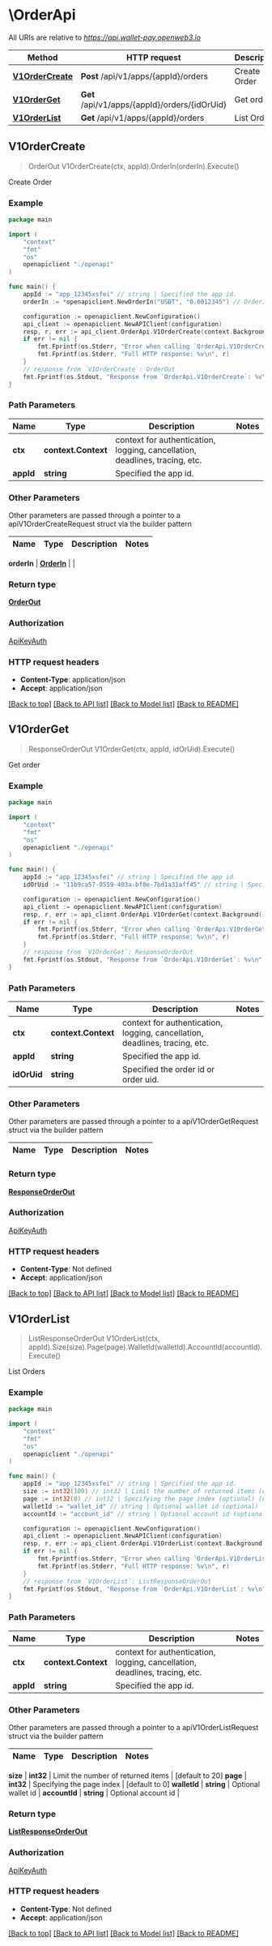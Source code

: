 # \OrderApi

All URIs are relative to *https://api.wallet-pay.openweb3.io*

Method | HTTP request | Description
------------- | ------------- | -------------
[**V1OrderCreate**](OrderApi.md#V1OrderCreate) | **Post** /api/v1/apps/{appId}/orders | Create Order
[**V1OrderGet**](OrderApi.md#V1OrderGet) | **Get** /api/v1/apps/{appId}/orders/{idOrUid} | Get order
[**V1OrderList**](OrderApi.md#V1OrderList) | **Get** /api/v1/apps/{appId}/orders | List Orders



## V1OrderCreate

> OrderOut V1OrderCreate(ctx, appId).OrderIn(orderIn).Execute()

Create Order



### Example

```go
package main

import (
    "context"
    "fmt"
    "os"
    openapiclient "./openapi"
)

func main() {
    appId := "app_12345xsfei" // string | Specified the app id.
    orderIn := *openapiclient.NewOrderIn("USDT", "0.0012345") // OrderIn | 

    configuration := openapiclient.NewConfiguration()
    api_client := openapiclient.NewAPIClient(configuration)
    resp, r, err := api_client.OrderApi.V1OrderCreate(context.Background(), appId).OrderIn(orderIn).Execute()
    if err != nil {
        fmt.Fprintf(os.Stderr, "Error when calling `OrderApi.V1OrderCreate``: %v\n", err)
        fmt.Fprintf(os.Stderr, "Full HTTP response: %v\n", r)
    }
    // response from `V1OrderCreate`: OrderOut
    fmt.Fprintf(os.Stdout, "Response from `OrderApi.V1OrderCreate`: %v\n", resp)
}
```

### Path Parameters


Name | Type | Description  | Notes
------------- | ------------- | ------------- | -------------
**ctx** | **context.Context** | context for authentication, logging, cancellation, deadlines, tracing, etc.
**appId** | **string** | Specified the app id. | 

### Other Parameters

Other parameters are passed through a pointer to a apiV1OrderCreateRequest struct via the builder pattern


Name | Type | Description  | Notes
------------- | ------------- | ------------- | -------------

 **orderIn** | [**OrderIn**](OrderIn.md) |  | 

### Return type

[**OrderOut**](OrderOut.md)

### Authorization

[ApiKeyAuth](../README.md#ApiKeyAuth)

### HTTP request headers

- **Content-Type**: application/json
- **Accept**: application/json

[[Back to top]](#) [[Back to API list]](../README.md#documentation-for-api-endpoints)
[[Back to Model list]](../README.md#documentation-for-models)
[[Back to README]](../README.md)


## V1OrderGet

> ResponseOrderOut V1OrderGet(ctx, appId, idOrUid).Execute()

Get order



### Example

```go
package main

import (
    "context"
    "fmt"
    "os"
    openapiclient "./openapi"
)

func main() {
    appId := "app_12345xsfei" // string | Specified the app id.
    idOrUid := "11b9ca57-0559-403a-bf8e-7bd1a31aff45" // string | Specified the order id or order uid.

    configuration := openapiclient.NewConfiguration()
    api_client := openapiclient.NewAPIClient(configuration)
    resp, r, err := api_client.OrderApi.V1OrderGet(context.Background(), appId, idOrUid).Execute()
    if err != nil {
        fmt.Fprintf(os.Stderr, "Error when calling `OrderApi.V1OrderGet``: %v\n", err)
        fmt.Fprintf(os.Stderr, "Full HTTP response: %v\n", r)
    }
    // response from `V1OrderGet`: ResponseOrderOut
    fmt.Fprintf(os.Stdout, "Response from `OrderApi.V1OrderGet`: %v\n", resp)
}
```

### Path Parameters


Name | Type | Description  | Notes
------------- | ------------- | ------------- | -------------
**ctx** | **context.Context** | context for authentication, logging, cancellation, deadlines, tracing, etc.
**appId** | **string** | Specified the app id. | 
**idOrUid** | **string** | Specified the order id or order uid. | 

### Other Parameters

Other parameters are passed through a pointer to a apiV1OrderGetRequest struct via the builder pattern


Name | Type | Description  | Notes
------------- | ------------- | ------------- | -------------



### Return type

[**ResponseOrderOut**](ResponseOrderOut.md)

### Authorization

[ApiKeyAuth](../README.md#ApiKeyAuth)

### HTTP request headers

- **Content-Type**: Not defined
- **Accept**: application/json

[[Back to top]](#) [[Back to API list]](../README.md#documentation-for-api-endpoints)
[[Back to Model list]](../README.md#documentation-for-models)
[[Back to README]](../README.md)


## V1OrderList

> ListResponseOrderOut V1OrderList(ctx, appId).Size(size).Page(page).WalletId(walletId).AccountId(accountId).Execute()

List Orders



### Example

```go
package main

import (
    "context"
    "fmt"
    "os"
    openapiclient "./openapi"
)

func main() {
    appId := "app_12345xsfei" // string | Specified the app id.
    size := int32(100) // int32 | Limit the number of returned items (optional) (default to 20)
    page := int32(0) // int32 | Specifying the page index (optional) (default to 0)
    walletId := "wallet_id" // string | Optional wallet id (optional)
    accountId := "account_id" // string | Optional account id (optional)

    configuration := openapiclient.NewConfiguration()
    api_client := openapiclient.NewAPIClient(configuration)
    resp, r, err := api_client.OrderApi.V1OrderList(context.Background(), appId).Size(size).Page(page).WalletId(walletId).AccountId(accountId).Execute()
    if err != nil {
        fmt.Fprintf(os.Stderr, "Error when calling `OrderApi.V1OrderList``: %v\n", err)
        fmt.Fprintf(os.Stderr, "Full HTTP response: %v\n", r)
    }
    // response from `V1OrderList`: ListResponseOrderOut
    fmt.Fprintf(os.Stdout, "Response from `OrderApi.V1OrderList`: %v\n", resp)
}
```

### Path Parameters


Name | Type | Description  | Notes
------------- | ------------- | ------------- | -------------
**ctx** | **context.Context** | context for authentication, logging, cancellation, deadlines, tracing, etc.
**appId** | **string** | Specified the app id. | 

### Other Parameters

Other parameters are passed through a pointer to a apiV1OrderListRequest struct via the builder pattern


Name | Type | Description  | Notes
------------- | ------------- | ------------- | -------------

 **size** | **int32** | Limit the number of returned items | [default to 20]
 **page** | **int32** | Specifying the page index | [default to 0]
 **walletId** | **string** | Optional wallet id | 
 **accountId** | **string** | Optional account id | 

### Return type

[**ListResponseOrderOut**](ListResponseOrderOut.md)

### Authorization

[ApiKeyAuth](../README.md#ApiKeyAuth)

### HTTP request headers

- **Content-Type**: Not defined
- **Accept**: application/json

[[Back to top]](#) [[Back to API list]](../README.md#documentation-for-api-endpoints)
[[Back to Model list]](../README.md#documentation-for-models)
[[Back to README]](../README.md)


